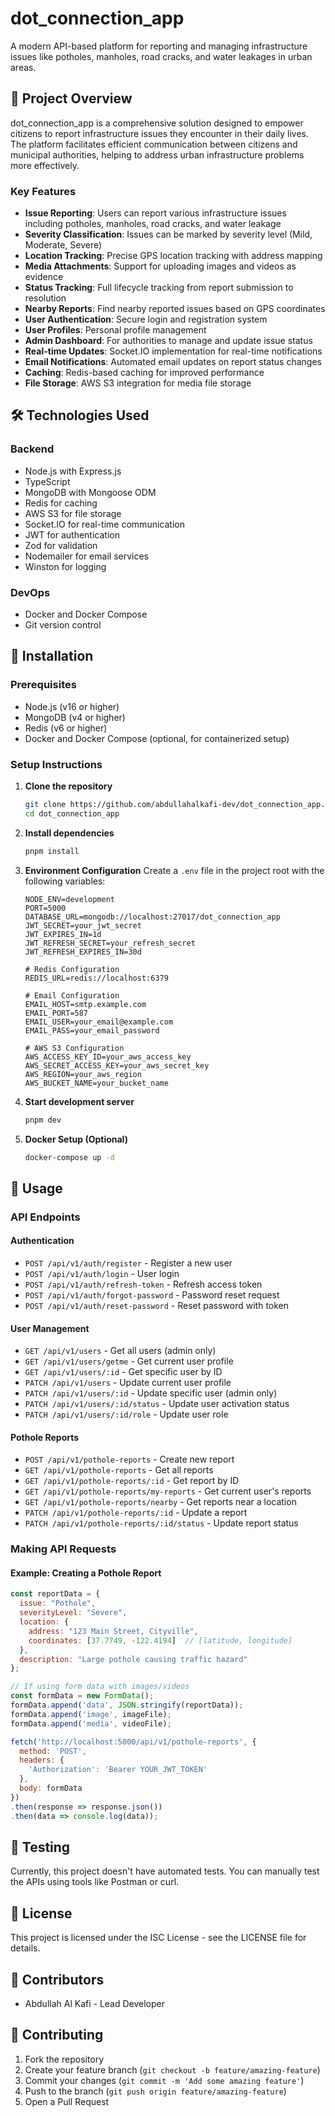 # dot_connection_app

A modern API-based platform for reporting and managing infrastructure issues like potholes, manholes, road cracks, and water leakages in urban areas.

## 🌟 Project Overview

dot_connection_app is a comprehensive solution designed to empower citizens to report infrastructure issues they encounter in their daily lives. The platform facilitates efficient communication between citizens and municipal authorities, helping to address urban infrastructure problems more effectively.

### Key Features

- **Issue Reporting**: Users can report various infrastructure issues including potholes, manholes, road cracks, and water leakage
- **Severity Classification**: Issues can be marked by severity level (Mild, Moderate, Severe)
- **Location Tracking**: Precise GPS location tracking with address mapping
- **Media Attachments**: Support for uploading images and videos as evidence
- **Status Tracking**: Full lifecycle tracking from report submission to resolution
- **Nearby Reports**: Find nearby reported issues based on GPS coordinates
- **User Authentication**: Secure login and registration system
- **User Profiles**: Personal profile management
- **Admin Dashboard**: For authorities to manage and update issue status
- **Real-time Updates**: Socket.IO implementation for real-time notifications
- **Email Notifications**: Automated email updates on report status changes
- **Caching**: Redis-based caching for improved performance
- **File Storage**: AWS S3 integration for media file storage

## 🛠️ Technologies Used

### Backend
- Node.js with Express.js
- TypeScript
- MongoDB with Mongoose ODM
- Redis for caching
- AWS S3 for file storage
- Socket.IO for real-time communication
- JWT for authentication
- Zod for validation
- Nodemailer for email services
- Winston for logging

### DevOps
- Docker and Docker Compose
- Git version control

## 🚀 Installation

### Prerequisites
- Node.js (v16 or higher)
- MongoDB (v4 or higher)
- Redis (v6 or higher)
- Docker and Docker Compose (optional, for containerized setup)

### Setup Instructions

1. **Clone the repository**
   ```bash
   git clone https://github.com/abdullahalkafi-dev/dot_connection_app.git
   cd dot_connection_app
   ```

2. **Install dependencies**
   ```bash
   pnpm install
   ```

3. **Environment Configuration**
   Create a `.env` file in the project root with the following variables:
   ```
   NODE_ENV=development
   PORT=5000
   DATABASE_URL=mongodb://localhost:27017/dot_connection_app
   JWT_SECRET=your_jwt_secret
   JWT_EXPIRES_IN=1d
   JWT_REFRESH_SECRET=your_refresh_secret
   JWT_REFRESH_EXPIRES_IN=30d
   
   # Redis Configuration
   REDIS_URL=redis://localhost:6379
   
   # Email Configuration
   EMAIL_HOST=smtp.example.com
   EMAIL_PORT=587
   EMAIL_USER=your_email@example.com
   EMAIL_PASS=your_email_password
   
   # AWS S3 Configuration
   AWS_ACCESS_KEY_ID=your_aws_access_key
   AWS_SECRET_ACCESS_KEY=your_aws_secret_key
   AWS_REGION=your_aws_region
   AWS_BUCKET_NAME=your_bucket_name
   ```

4. **Start development server**
   ```bash
   pnpm dev
   ```

5. **Docker Setup (Optional)**
   ```bash
   docker-compose up -d
   ```

## 🔧 Usage

### API Endpoints

#### Authentication
- `POST /api/v1/auth/register` - Register a new user
- `POST /api/v1/auth/login` - User login
- `POST /api/v1/auth/refresh-token` - Refresh access token
- `POST /api/v1/auth/forgot-password` - Password reset request
- `POST /api/v1/auth/reset-password` - Reset password with token

#### User Management
- `GET /api/v1/users` - Get all users (admin only)
- `GET /api/v1/users/getme` - Get current user profile
- `GET /api/v1/users/:id` - Get specific user by ID
- `PATCH /api/v1/users` - Update current user profile
- `PATCH /api/v1/users/:id` - Update specific user (admin only)
- `PATCH /api/v1/users/:id/status` - Update user activation status
- `PATCH /api/v1/users/:id/role` - Update user role

#### Pothole Reports
- `POST /api/v1/pothole-reports` - Create new report
- `GET /api/v1/pothole-reports` - Get all reports
- `GET /api/v1/pothole-reports/:id` - Get report by ID
- `GET /api/v1/pothole-reports/my-reports` - Get current user's reports
- `GET /api/v1/pothole-reports/nearby` - Get reports near a location
- `PATCH /api/v1/pothole-reports/:id` - Update a report
- `PATCH /api/v1/pothole-reports/:id/status` - Update report status

### Making API Requests

#### Example: Creating a Pothole Report
```javascript
const reportData = {
  issue: "Pothole",
  severityLevel: "Severe",
  location: {
    address: "123 Main Street, Cityville",
    coordinates: [37.7749, -122.4194]  // [latitude, longitude]
  },
  description: "Large pothole causing traffic hazard"
};

// If using form data with images/videos
const formData = new FormData();
formData.append('data', JSON.stringify(reportData));
formData.append('image', imageFile);
formData.append('media', videoFile);

fetch('http://localhost:5000/api/v1/pothole-reports', {
  method: 'POST',
  headers: {
    'Authorization': 'Bearer YOUR_JWT_TOKEN'
  },
  body: formData
})
.then(response => response.json())
.then(data => console.log(data));
```

## 🧪 Testing

Currently, this project doesn't have automated tests. You can manually test the APIs using tools like Postman or curl.

## 📄 License

This project is licensed under the ISC License - see the LICENSE file for details.

## 👥 Contributors

- Abdullah Al Kafi - Lead Developer

## 🤝 Contributing

1. Fork the repository
2. Create your feature branch (`git checkout -b feature/amazing-feature`)
3. Commit your changes (`git commit -m 'Add some amazing feature'`)
4. Push to the branch (`git push origin feature/amazing-feature`)
5. Open a Pull Request
